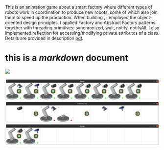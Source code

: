 This is an animation game about a smart factory where different types of robots work in coordination to produce new robots, some of which also join them to speed up the production.
When building , I employed the object-oriented design principles. I applied Factory and Abstract Factory patterns together with threading primitives: synchronized, wait, notify, notifyAll.
I also implemented reflection for accessing/modifying private attributes of a class. Details are provided in description [pdf](https://github.com/ftasbasi/Object-Oriented-Programming/blob/main/Industry%204.0/Industry%204.0%20Description.pdf).

# this is a *markdown* document
[![](https://img.youtube.com/vi/VID/0.jpg)](https://youtu.be/ksgf5WloD3s)

![alt text](https://github.com/ftasbasi/Object-Oriented-Programming/blob/main/Industry%204.0/line1.png?raw=true)
![alt text](https://github.com/ftasbasi/Object-Oriented-Programming/blob/main/Industry%204.0/line2.png?raw=true)
![alt text](https://github.com/ftasbasi/Object-Oriented-Programming/blob/main/Industry%204.0/line3.png?raw=true)




